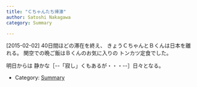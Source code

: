 ```yaml
---
title: "Ｃちゃんたち帰濠"
author: Satoshi Nakagawa
category: Summary

---
```


[2015-02-02]  40日間ほどの滞在を終え、
きょうＣちゃんとＢくんは日本を離れる。
関空での晩ご飯はＢくんのお気に入りの
トンカツ定食でした。

 明日からは
静かな［--「寂し」くもあるが・・・--］日々となる。

- Category: [Summary](categories.html#Summary)

